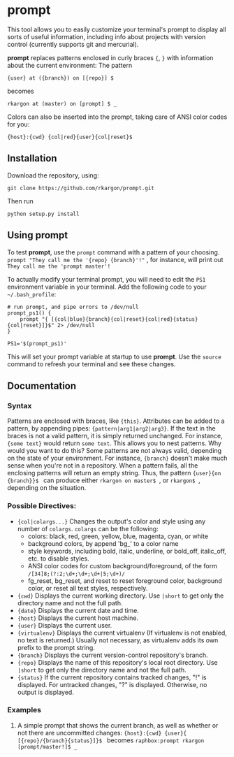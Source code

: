 # **prompt**

This tool allows you to easily customize your terminal's prompt to display all sorts of useful information, including info about projects with version control (currently supports git and mercurial). 

**prompt** replaces patterns enclosed in curly braces `{`, `}` with information about the current environment:
The pattern

    {user} at ({branch}) on [{repo}] $
    
becomes 

    rkargon at (master) on [prompt] $ _

Colors can also be inserted into the prompt, taking care of ANSI color codes for you:

    {host}:{cwd} {col|red}{user}{col|reset}$
    
## Installation
Download the repository, using:

    git clone https://github.com/rkargon/prompt.git

Then run  
    
    python setup.py install

## Using prompt
To test **prompt**, use the `prompt` command with a pattern of your choosing. 
`prompt "They call me the '{repo} {branch}'!"` , for instance, will print out `They call me the 'prompt master'!`

To actually modify your terminal prompt, you will need to edit the `PS1` environment variable in your terminal. Add the following code to your `~/.bash_profile`:

    # run prompt, and pipe errors to /dev/null
	prompt_ps1() {
	    prompt "{ [{col|blue}{branch}{col|reset}{col|red}{status}{col|reset}]}$" 2> /dev/null
	}
	
	PS1='$(prompt_ps1)'

This will set your prompt variable at startup to use **prompt**. Use the `source` command to refresh your terminal and see these changes. 

## Documentation

### Syntax
Patterns are enclosed with braces, like `{this}`. Attributes can be added to a pattern, by appending pipes: `{pattern|arg1|arg2|arg3}`.  If the text in the braces is not a valid pattern, it is simply returned unchanged. For instance, `{some text}` would return `some text`.  This allows you to nest patterns. Why would you want to do this? Some patterns are not always valid, depending on the state of your environment. For instance, `{branch}` doesn't make much sense when you're not in a repository. When a pattern fails, all the enclosing patterns will return an empty string. Thus, the pattern `{user}{on {branch}}$ ` can produce either `rkargon on master$ `, or `rkargon$ `,  depending on the situation. 

### Possible Directives:
- `{col|colargs...}` Changes the output's color and style using any number of  `colargs`. `colargs` can be the following:
	- colors: black, red, green, yellow, blue, magenta, cyan, or white
	- background colors, by append 'bg_' to a color name
	- style keywords, including bold, italic, underline, or bold_off, italic_off, etc. to disable styles.
	- ANSI color codes for custom background/foreground, of the form `/[34]8;(?:2;\d+;\d+;\d+|5;\d+)/`
	- fg_reset, bg_reset, and reset to reset foreground color, background color, or reset all text styles, respectively. 
- `{cwd}` Displays the current working directory. Use `|short` to get only the directory name and not the full path.
- `{date}` Displays the current date and time.
- `{host}` Displays the current host machine.
- `{user}` Displays the current user. 
- `{virtualenv}` Displays the current virtualenv (If virtualenv is not enabled, no text is returned.) Usually not necessary, as virtualenv adds its own prefix to the prompt string.
- `{branch}` Displays the current version-control repository's branch.
- `{repo}` Displays the name of this repository's local root directory. Use `|short` to get only the directory name and not the full path.
- `{status}` If the current repository contains tracked changes, "!" is displayed. For untracked changes, "?" is displayed. Otherwise, no output is displayed.

### Examples
1. A simple prompt that shows the current branch, as well as whether or not there are uncommitted changes:
`{host}:{cwd} {user}{ [{repo}/{branch}{status}]}$ ` becomes
`raphbox:prompt rkargon [prompt/master!]$ _`
